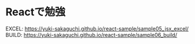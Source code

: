 # Reactで勉強
EXCEL: https://yuki-sakaguchi.github.io/react-sample/sample05_jsx_excel/  
BUILD: https://yuki-sakaguchi.github.io/react-sample/sample06_build/